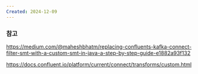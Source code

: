 ```yaml
---
Created: 2024-12-09
---
```

### 참고
https://medium.com/@maheshbhatm/replacing-confluents-kafka-connect-filter-smt-with-a-custom-smt-in-java-a-step-by-step-guide-e1882a93f132

https://docs.confluent.io/platform/current/connect/transforms/custom.html